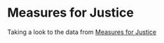 # Measures for Justice

Taking a look to the data from [Measures for Justice](https://measuresforjustice.org/about/resources#datasets)
